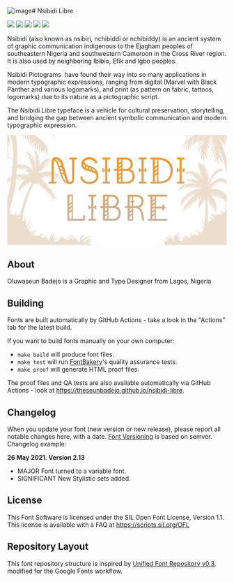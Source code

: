 ![image](https://github.com/theseunbadejo/nsibidi-libre/assets/47482372/48aa6778-4bd4-4c2a-be45-9363e00960aa)# Nsibidi Libre

[![][Fontbakery]](https://theseunbadejo.github.io/nsibidi-libre/fontbakery/fontbakery-report.html)
[![][Universal]](https://theseunbadejo.github.io/nsibidi-libre/fontbakery/fontbakery-report.html)
[![][GF Profile]](https://theseunbadejo.github.io/nsibidi-libre/fontbakery/fontbakery-report.html)
[![][Outline Correctness]](https://theseunbadejo.github.io/nsibidi-libre/fontbakery/fontbakery-report.html)
[![][Shaping]](https://theseunbadejo.github.io/nsibidi-libre/fontbakery/fontbakery-report.html)

[Fontbakery]: https://img.shields.io/endpoint?url=https%3A%2F%2Fraw.githubusercontent.com%2Ftheseunbadejo%2Fnsibidi-libre%2Fgh-pages%2Fbadges%2Foverall.json
[GF Profile]: https://img.shields.io/endpoint?url=https%3A%2F%2Fraw.githubusercontent.com%2Ftheseunbadejo%2Fnsibidi-libre%2Fgh-pages%2Fbadges%2FGoogleFonts.json
[Outline Correctness]: https://img.shields.io/endpoint?url=https%3A%2F%2Fraw.githubusercontent.com%2Ftheseunbadejo%2Fnsibidi-libre%2Fgh-pages%2Fbadges%2FOutlineCorrectnessChecks.json
[Shaping]: https://img.shields.io/endpoint?url=https%3A%2F%2Fraw.githubusercontent.com%2Ftheseunbadejo%2Fnsibidi-libre%2Fgh-pages%2Fbadges%2FShapingChecks.json
[Universal]: https://img.shields.io/endpoint?url=https%3A%2F%2Fraw.githubusercontent.com%2Ftheseunbadejo%2Fnsibidi-libre%2Fgh-pages%2Fbadges%2FUniversal.json

Nsibidi (also known as nsibiri, nchibiddi or nchibiddy) is an ancient system of graphic communication indigenous to the Ejagham peoples of southeastern Nigeria and southwestern Cameroon in the Cross River region. It is also used by neighboring Ibibio, Efik and Igbo peoples.

Nsibidi Pictograms  have found their way into so many applications in modern typographic expressions, ranging from digital (Marvel with Black Panther and various logomarks), and print (as pattern on fabric, tattoos, logomarks) due to its nature as a pictographic script. 

The Nsibidi Libre typeface is a vehicle for cultural preservation, storytelling, and bridging the gap between ancient symbolic communication and modern typographic expression.

![Nsibidi Libre](documentation/NL1.gif)


## About

Oluwaseun Badejo is a Graphic and Type Designer from Lagos, Nigeria

## Building

Fonts are built automatically by GitHub Actions - take a look in the "Actions" tab for the latest build.

If you want to build fonts manually on your own computer:

* `make build` will produce font files.
* `make test` will run [FontBakery](https://github.com/googlefonts/fontbakery)'s quality assurance tests.
* `make proof` will generate HTML proof files.

The proof files and QA tests are also available automatically via GitHub Actions - look at https://theseunbadejo.github.io/nsibidi-libre.

## Changelog

When you update your font (new version or new release), please report all notable changes here, with a date.
[Font Versioning](https://github.com/googlefonts/gf-docs/tree/main/Spec#font-versioning) is based on semver. 
Changelog example:

**26 May 2021. Version 2.13**
- MAJOR Font turned to a variable font.
- SIGNIFICANT New Stylistic sets added.

## License

This Font Software is licensed under the SIL Open Font License, Version 1.1.
This license is available with a FAQ at
https://scripts.sil.org/OFL

## Repository Layout

This font repository structure is inspired by [Unified Font Repository v0.3](https://github.com/unified-font-repository/Unified-Font-Repository), modified for the Google Fonts workflow.
